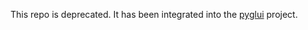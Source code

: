This repo is deprecated. It has been integrated into the [pyglui](https://github.com/pupil-labs/pyglui/blob/master/README.md)  project.

